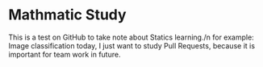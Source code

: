 # Mathmatic Study
  This is a test on GitHub to take note about Statics learning.\/n
  for example: Image classification
  today, I just want to study Pull Requests, because it is important for team work in future.
